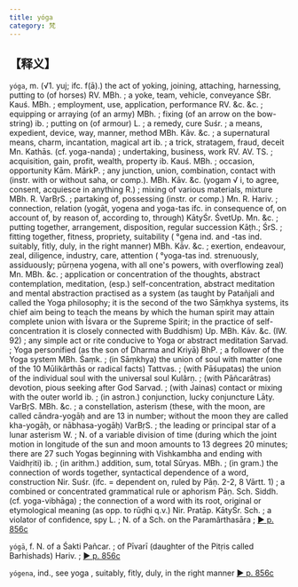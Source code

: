 ```yaml
---
title: yóga
category: 梵
---
```

## 【释义】
`yóga`, m. (√1. yuj; ifc. f(ā).) the act of yoking, joining, attaching, harnessing, putting to (of horses) RV. MBh. ; a yoke, team, vehicle, conveyance ŚBr. Kauś. MBh. ; employment, use, application, performance RV. &c. &c. ; equipping or arraying (of an army) MBh. ; fixing (of an arrow on the bow-string) ib. ; putting on (of armour) L. ; a remedy, cure Suśr. ; a means, expedient, device, way, manner, method MBh. Kāv. &c. ; a supernatural means, charm, incantation, magical art ib. ; a trick, stratagem, fraud, deceit Mn. Kathās. (cf. yoga-nanda) ; undertaking, business, work RV. AV. TS. ; acquisition, gain, profit, wealth, property ib. Kauś. MBh. ; occasion, opportunity Kām. MārkP. ; any junction, union, combination, contact with (instr. with or without saha, or comp.). MBh. Kāv. &c. (yogam √ i, to agree, consent, acquiesce in anything R.) ; mixing of various materials, mixture MBh. R. VarBṛS. ; partaking of, possessing (instr. or comp.) Mn. R. Hariv. ; connection, relation (yogāt, yogena and yoga-tas ifc. in consequence of, on account of, by reason of, according to, through) KātyŚr. ŚvetUp. Mn. &c. ; putting together, arrangement, disposition, regular succession Kāṭh.; ŚrS. ; fitting together, fitness, propriety, suitability ( °gena ind. and -tas ind. suitably, fitly, duly, in the right manner) MBh. Kāv. &c. ; exertion, endeavour, zeal, diligence, industry, care, attention ( °yoga-tas ind. strenuously, assiduously; pūrṇena yogena, with all one's powers, with overflowing zeal) Mn. MBh. &c. ; application or concentration of the thoughts, abstract contemplation, meditation, (esp.) self-concentration, abstract meditation and mental abstraction practised as a system (as taught by Patañjali and called the Yoga philosophy; it is the second of the two Sāṃkhya systems, its chief aim being to teach the means by which the human spirit may attain complete union with Īśvara or the Supreme Spirit; in the practice of self-concentration it is closely connected with Buddhism) Up. MBh. Kāv. &c. (IW. 92) ; any simple act or rite conducive to Yoga or abstract meditation Sarvad. ; Yoga personified (as the son of Dharma and Kriyā) BhP. ; a follower of the Yoga system MBh. Śaṃk. ; (in Sāṃkhya) the union of soul with matter (one of the 10 Mūlikârthās or radical facts) Tattvas. ; (with Pāśupatas) the union of the individual soul with the universal soul Kulârṇ. ; (with Pāñcarātras) devotion, pious seeking after God Sarvad. ; (with Jainas) contact or mixing with the outer world ib. ; (in astron.) conjunction, lucky conjuncture Lāṭy. VarBṛS. MBh. &c. ; a constellation, asterism (these, with the moon, are called cāndra-yogāḥ and are 13 in number; without the moon they are called kha-yogāḥ, or nābhasa-yogāḥ) VarBṛS. ; the leading or principal star of a lunar asterism W. ; N. of a variable division of time (during which the joint motion in longitude of the sun and moon amounts to 13 degrees 20 minutes; there are 27 such Yogas beginning with Vishkambha and ending with Vaidhṛiti) ib. ; (in arithm.) addition, sum, total Sūryas. MBh. ; (in gram.) the connection of words together, syntactical dependence of a word, construction Nir. Suśr. (ifc. = dependent on, ruled by Pāṇ. 2-2, 8 Vārtt. 1) ; a combined or concentrated grammatical rule or aphorism Pāṇ. Sch. Siddh. (cf. yoga-vibhāga) ; the connection of a word with its root, original or etymological meaning (as opp. to rūḍhi q.v.) Nir. Pratāp. KātyŚr. Sch. ; a violator of confidence, spy L. ; N. of a Sch. on the Paramârthasāra ; [► p. 856c](http://fanfoyan.com/pdfjs/show-mw.html?cur=0856&max=1333&len=4&path=/mw/)

`yógā`, f. N. of a Śakti Pañcar. ; of Pīvarī (daughter of the Pitṛis called Barhishads) Hariv. ; [► p. 856c](http://fanfoyan.com/pdfjs/show-mw.html?cur=0856&max=1333&len=4&path=/mw/)

`yógena`, ind., see yoga , suitably, fitly, duly, in the right manner [► p. 856c](http://fanfoyan.com/pdfjs/show-mw.html?cur=0856&max=1333&len=4&path=/mw/)
